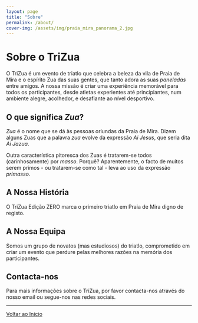```yaml
---
layout: page
title: "Sobre"
permalink: /about/
cover-img: /assets/img/praia_mira_panorama_2.jpg
---
```


# Sobre o TriZua

O TriZua é um evento de triatlo que celebra a beleza da vila de Praia de Mira e o espírito Zua das suas gentes, que tanto adora as suas *paneladas* entre amigos. A nossa missão é criar uma experiência memorável para todos os participantes, desde atletas experientes até principiantes, num ambiente alegre, acolhedor, e desafiante ao nível desportivo.

## O que significa *Zua*?

*Zua* é o nome que se dá às pessoas oriundas da Praia de Mira. Dizem alguns Zuas que a palavra *zua* evolve da expressão *Ai Jesus*, que seria dita *Ai Jazua*.

Outra característica pitoresca dos Zuas é tratarem-se todos (carinhosamente) por *masso*. Porquê? Aparentemente, o facto de muitos serem primos - ou tratarem-se como tal - leva ao uso da expressão *primasso*.

## A Nossa História

O TriZua Edição ZERO marca o primeiro triatlo em Praia de Mira digno de registo.

## A Nossa Equipa

Somos um grupo de novatos (mas estudiosos) do triatlo, comprometido em criar um evento que perdure pelas melhores razões na memória dos participantes.

## Contacta-nos

Para mais informações sobre o TriZua, por favor contacta-nos através do nosso email ou segue-nos nas redes sociais.

---

[Voltar ao Início](/)
